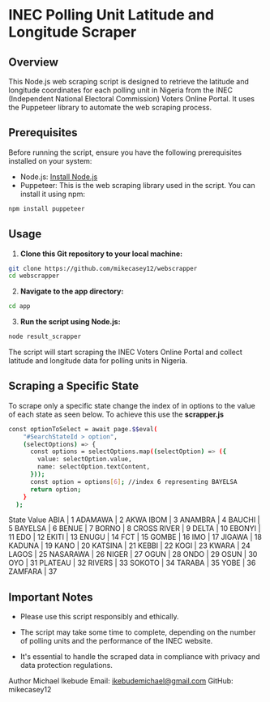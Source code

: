 # INEC Polling Unit Latitude and Longitude Scraper

## Overview

This Node.js web scraping script is designed to retrieve the latitude and longitude coordinates for each polling unit in Nigeria from the INEC (Independent National Electoral Commission) Voters Online Portal. It uses the Puppeteer library to automate the web scraping process.

## Prerequisites

Before running the script, ensure you have the following prerequisites installed on your system:

- Node.js: [Install Node.js](https://nodejs.org/)
- Puppeteer: This is the web scraping library used in the script. You can install it using npm:

```bash
npm install puppeteer
```

## Usage

1. **Clone this Git repository to your local machine:**

```bash
git clone https://github.com/mikecasey12/webscrapper
cd webscrapper
```

2. **Navigate to the app directory:**

```bash
cd app
```

3. **Run the script using Node.js:**

```bash
node result_scrapper
```

The script will start scraping the INEC Voters Online Portal and collect latitude and longitude data for polling units in Nigeria.

## Scraping a Specific State

To scrape only a specific state change the index of in options to the value of each state as seen below.
To achieve this use the **scrapper.js**

```bash
const optionToSelect = await page.$$eval(
    "#SearchStateId > option",
    (selectOptions) => {
      const options = selectOptions.map((selectOption) => ({
        value: selectOption.value,
        name: selectOption.textContent,
      }));
      const option = options[6]; //index 6 representing BAYELSA
      return option;
    }
  );
```

State Value
ABIA | 1
ADAMAWA | 2
AKWA IBOM | 3
ANAMBRA | 4
BAUCHI | 5
BAYELSA | 6
BENUE | 7
BORNO | 8
CROSS RIVER | 9
DELTA | 10
EBONYI | 11
EDO | 12
EKITI | 13
ENUGU | 14
FCT | 15
GOMBE | 16
IMO | 17
JIGAWA | 18
KADUNA | 19
KANO | 20
KATSINA | 21
KEBBI | 22
KOGI | 23
KWARA | 24
LAGOS | 25
NASARAWA | 26
NIGER | 27
OGUN | 28
ONDO | 29
OSUN | 30
OYO | 31
PLATEAU | 32
RIVERS | 33
SOKOTO | 34
TARABA | 35
YOBE | 36
ZAMFARA | 37

## Important Notes

- Please use this script responsibly and ethically.

- The script may take some time to complete, depending on the number of polling units and the performance of the INEC website.

- It's essential to handle the scraped data in compliance with privacy and data protection regulations.

Author
Michael Ikebude
Email: ikebudemichael@gmail.com
GitHub: mikecasey12
